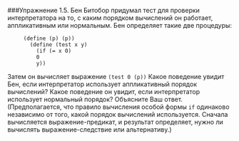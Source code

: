 ###Упражнение 1.5.
Бен Битобор придумал тест для проверки интерпретатора на то, с каким порядком вычислений он работает, 
аппликативным или нормальным. Бен определяет такие две процедуры:

```racket
     (define (p) (p))
       (define (test x y)
         (if (= x 0)
         0
         y))
```
Затем он вычисляет выражение
`(test 0 (p))`
Какое поведение увидит Бен, если интерпретатор использует аппликативный порядок вычислений?
Какое поведение он увидит, если интерпретатор использует нормальный порядок? Объясните Ваш
ответ. (Предполагается, что правило вычисления особой формы `if` одинаково независимо от того,
какой порядок вычислений используется. Сначала вычисляется выражение-предикат, и результат
определяет, нужно ли вычислять выражение-следствие или альтернативу.)
